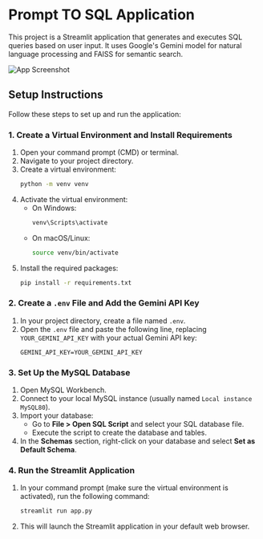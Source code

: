 # Prompt TO SQL Application

This project is a Streamlit application that generates and executes SQL queries based on user input. It uses Google's Gemini model for natural language processing and FAISS for semantic search.

![App Screenshot](images/p2s.png)

## Setup Instructions

Follow these steps to set up and run the application:

### 1. Create a Virtual Environment and Install Requirements

1. Open your command prompt (CMD) or terminal.
2. Navigate to your project directory.
3. Create a virtual environment:
   ```bash
   python -m venv venv
   ```
4. Activate the virtual environment:
   - On Windows:
     ```bash
     venv\Scripts\activate
     ```
   - On macOS/Linux:
     ```bash
     source venv/bin/activate
     ```
5. Install the required packages:
   ```bash
   pip install -r requirements.txt
   ```

### 2. Create a `.env` File and Add the Gemini API Key

1. In your project directory, create a file named `.env`.
2. Open the `.env` file and paste the following line, replacing `YOUR_GEMINI_API_KEY` with your actual Gemini API key:
   ```env
   GEMINI_API_KEY=YOUR_GEMINI_API_KEY
   ```

### 3. Set Up the MySQL Database

1. Open MySQL Workbench.
2. Connect to your local MySQL instance (usually named `Local instance MySQL80`).
3. Import your database:
   - Go to **File > Open SQL Script** and select your SQL database file.
   - Execute the script to create the database and tables.
4. In the **Schemas** section, right-click on your database and select **Set as Default Schema**.

### 4. Run the Streamlit Application

1. In your command prompt (make sure the virtual environment is activated), run the following command:
   ```bash
   streamlit run app.py
   ```
2. This will launch the Streamlit application in your default web browser.

 

